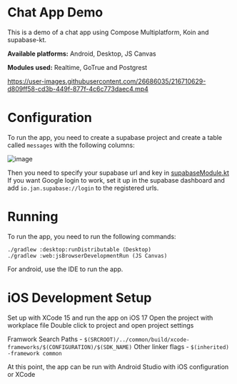 # Chat App Demo

This is a demo of a chat app using Compose Multiplatform, Koin and supabase-kt.

**Available platforms:** Android, Desktop, JS Canvas

**Modules used:** Realtime, GoTrue and Postgrest 

https://user-images.githubusercontent.com/26686035/216710629-d809ff58-cd3b-449f-877f-4c6c773daec4.mp4


# Configuration

To run the app, you need to create a supabase project and create a table called `messages` with the following columns:

![image](https://user-images.githubusercontent.com/26686035/216403760-067b563f-621c-435e-887b-0ef2086854a1.png)

Then you need to specify your supabase url and key in [supabaseModule.kt](https://github.com/supabase-community/supabase-kt/blob/master/demos/chat-demo-mpp/common/src/commonMain/kotlin/io/github/jan/supabase/common/di/supabaseModule.kt)
If you want Google login to work, set it up in the supabase dashboard and add `io.jan.supabase://login` to the registered urls.

# Running

To run the app, you need to run the following commands:

    ./gradlew :desktop:runDistributable (Desktop)
    ./gradlew :web:jsBrowserDevelopmentRun (JS Canvas)

For android, use the IDE to run the app.

# iOS Development Setup
Set up with XCode 15 and run the app on iOS 17
Open the project with workplace file
Double click to project and open project settings

Framwork Search Paths - `$(SRCROOT)/../common/build/xcode-frameworks/$(CONFIGURATION)/$(SDK_NAME)`
Other linker flags - `$(inherited) -framework common`

At this point, the app can be run with Android Studio with iOS configuration or XCode